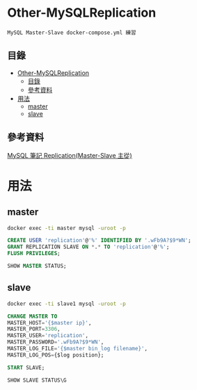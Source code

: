 # Other-MySQLReplication

```
MySQL Master-Slave docker-compose.yml 練習
```

## 目錄

- [Other-MySQLReplication](#other-mysqlreplication)
	- [目錄](#目錄)
	- [參考資料](#參考資料)
- [用法](#用法)
	- [master](#master)
	- [slave](#slave)

## 參考資料

[MySQL 筆記 Replication(Master-Slave 主從)](https://github.com/open222333/Other-Note/blob/main/03_%E4%BC%BA%E6%9C%8D%E5%99%A8%E6%9C%8D%E5%8B%99/DatabaseServer(%E8%B3%87%E6%96%99%E5%BA%AB%E4%BC%BA%E6%9C%8D%E5%99%A8)/MySQL/MySQL%20%E7%AD%86%E8%A8%98%20Replication(Master-Slave%20%E4%B8%BB%E5%BE%9E).md)

# 用法

## master

```bash
docker exec -ti master mysql -uroot -p
```

```sql
CREATE USER 'replication'@'%' IDENTIFIED BY '.wFb9A?$9*WN';
GRANT REPLICATION SLAVE ON *.* TO 'replication'@'%';
FLUSH PRIVILEGES;
```

```sql
SHOW MASTER STATUS;
```

## slave

```bash
docker exec -ti slave1 mysql -uroot -p
```

```sql
CHANGE MASTER TO
MASTER_HOST='{$master ip}',
MASTER_PORT=3306,
MASTER_USER='replication',
MASTER_PASSWORD='.wFb9A?$9*WN',
MASTER_LOG_FILE='{$master bin_log filename}',
MASTER_LOG_POS={$log position};
```

```sql
START SLAVE;
```

```sql
SHOW SLAVE STATUS\G
```